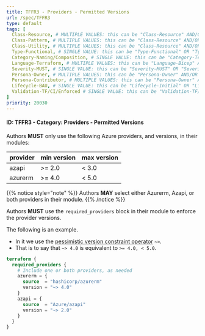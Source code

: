 ```yaml
---
title: TFFR3 - Providers - Permitted Versions
url: /spec/TFFR3
type: default
tags: [
  Class-Resource, # MULTIPLE VALUES: this can be "Class-Resource" AND/OR "Class-Pattern" AND/OR "Class-Utility"
  Class-Pattern, # MULTIPLE VALUES: this can be "Class-Resource" AND/OR "Class-Pattern" AND/OR "Class-Utility"
  Class-Utility, # MULTIPLE VALUES: this can be "Class-Resource" AND/OR "Class-Pattern" AND/OR "Class-Utility"
  Type-Functional, # SINGLE VALUE: this can be "Type-Functional" OR "Type-NonFunctional"
  Category-Naming/Composition, # SINGLE VALUE: this can be "Category-Testing" OR "Category-Telemetry" OR "Category-Contribution/Support" OR "Category-Documentation" OR "Category-CodeStyle" OR "Category-Naming/Composition" OR "Category-Inputs/Outputs" OR "Category-Release/Publishing"
  Language-Terraform, # MULTIPLE VALUES: this can be "Language-Bicep" AND/OR "Language-Terraform"
  Severity-MUST, # SINGLE VALUE: this can be "Severity-MUST" OR "Severity-SHOULD" OR "Severity-MAY"
  Persona-Owner, # MULTIPLE VALUES: this can be "Persona-Owner" AND/OR "Persona-Contributor"
  Persona-Contributor, # MULTIPLE VALUES: this can be "Persona-Owner" AND/OR "Persona-Contributor"
  Lifecycle-BAU, # SINGLE VALUE: this can be "Lifecycle-Initial" OR "Lifecycle-BAU" OR "Lifecycle-EOL"
  Validation-TF/CI/Enforced # SINGLE VALUE: this can be "Validation-TF/Manual" OR "Validation-TF/CI/Informational" OR "Validation-TF/CI/Enforced"
]
priority: 20030
---
```


#### ID: TFFR3 - Category: Providers - Permitted Versions

Authors **MUST** only use the following Azure providers, and versions, in their modules:

| provider | min version | max version |
|----------|-------------|-------------|
| azapi    | >= 2.0      | < 3.0       |
| azurerm  | >= 4.0      | < 5.0       |

{{% notice style="note" %}}
Authors **MAY** select either Azurerm, Azapi, or both providers in their module.
{{% /notice %}}

Authors **MUST** use the `required_providers` block in their module to enforce the provider versions.

The following is an example.

- In it we use the [pessimistic version constraint operator](https://developer.hashicorp.com/terraform/language/expressions/version-constraints#operators) `~>`.
- That is to say that `~> 4.0` is equivalent to `>= 4.0, < 5.0`.

```terraform
terraform {
  required_providers {
    # Include one or both providers, as needed
    azurerm = {
      source  = "hashicorp/azurerm"
      version = "~> 4.0"
    }
    azapi = {
      source  = "Azure/azapi"
      version = "~> 2.0"
    }
  }
}
```
